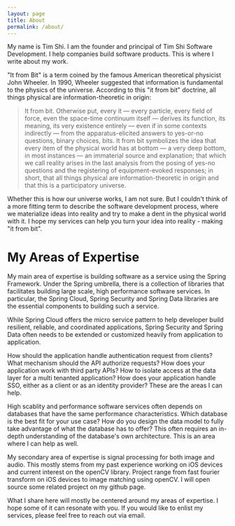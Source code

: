 ```yaml
---
layout: page
title: About
permalink: /about/
---
```


My name is Tim Shi. I am the founder and principal of Tim Shi Software Development. I help companies build software products. This is where I write about my work.

"It from Bit" is a term coined by the famous American theoretical physicist John Wheeler. In 1990, Wheeler suggested that information is fundamental to the physics of the universe. According to this "it from bit" doctrine, all things physical are information-theoretic in origin:

>It from bit. Otherwise put, every it — every particle, every field of force, even the space-time continuum itself — derives its function, its meaning, its very existence entirely — even if in some contexts indirectly — from the apparatus-elicited answers to yes-or-no questions, binary choices, bits. It from bit symbolizes the idea that every item of the physical world has at bottom — a very deep bottom, in most instances — an immaterial source and explanation; that which we call reality arises in the last analysis from the posing of yes-no questions and the registering of equipment-evoked responses; in short, that all things physical are information-theoretic in origin and that this is a participatory universe.

Whether this is how our universe works, I am not sure. But I couldn't think of a more fitting term to describe the software development process, where we materialize ideas into reality and try to make a dent in the physical world with it. I hope my services can help you turn your idea into reality - making "it from bit".

# My Areas of Expertise

My main area of expertise is building software as a service using the Spring Framework. Under the Spring umbrella, there is a collection of libraries that facilitates building large scale, high performance software services. In particular, the Spring Cloud, Spring Security and Spring Data libraries are the essential components to building such a service. 

While Spring Cloud offers the micro service pattern to help developer build resilient, reliable, and coordinated applications, Spring Security and Spring Data often needs to be extended or customized heavily from application to application. 

How should the application handle authentication request from clients? What mechanism should the API authorize requests? How does your application work with third party APIs? How to isolate access at the data layer for a multi tenanted application? How does your application handle SSO, either as a client or as an identity provider? These are the areas I can help.

High scablity and performance software services often depends on databases that have the same performance characteristics. Which database is the best fit for your use case? How do you design the data model to fully take advantage of what the database has to offer? This often requires an in-depth understanding of the database's own architecture. This is an area where I can help as well.

My secondary area of expertise is signal processing for both image and audio. This mostly stems from my past experience working on iOS devices and current interest on the openCV library. Project range from fast fourier transform on iOS devices to image matching using openCV. I will open source some related project on my github page.

What I share here will mostly be centered around my areas of expertise. I hope some of it can resonate with you. If you would like to enlist my services, please feel free to reach out via email. 

